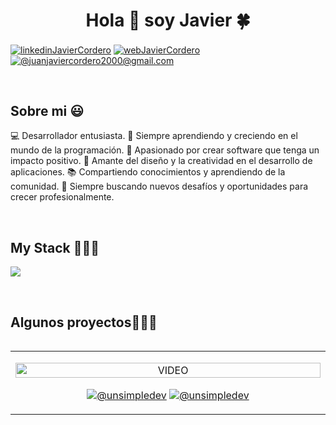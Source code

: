 <h1 align="center">Hola 👋  soy Javier 🍀 </h1> 

<p align="left">
<a href="https://www.linkedin.com/in/corderojavier/" target="blank"><img align="center" src="https://img.shields.io/badge/LinkedIn-0077B5?style=for-the-badge&logo=linkedin&logoColor=white" alt="linkedinJavierCordero"/></a>
<a href="https://corderojuanjavier.vercel.app/" target="blank"><img align="center" src="https://img.shields.io/badge/website-000000?style=for-the-badge&logo=About.me&logoColor=white" alt="webJavierCordero"/></a>
<a href = "#" target="blank"><img align="center" src="https://img.shields.io/badge/Gmail-D14836?style=for-the-badge&logo=gmail&logoColor=white" alt="@juanjaviercordero2000@gmail.com"  /></a>
  </p>
<br>
<h2>Sobre mi 😃</h2>
<!--Intro start-->

<p align="left">

💻 Desarrollador entusiasta.
🌱 Siempre aprendiendo y creciendo en el mundo de la programación.
🚀 Apasionado por crear software que tenga un impacto positivo.
🎨 Amante del diseño y la creatividad en el desarrollo de aplicaciones.
📚 Compartiendo conocimientos y aprendiendo de la comunidad.
🔧 Siempre buscando nuevos desafíos y oportunidades para crecer profesionalmente.

<!--Intro end-->
  </p>
<br>

<h2 >My Stack 👨🏻‍💻</h2>
<!--tech stack icons-->
<p align="left">
  <a href="https://skillicons.dev">
    <img src="https://skillicons.dev/icons?i=css,html,css,js,react,nextjs,vue,nodejs,express,php,laravel,mysql,firebase,git,github,postman,bootstrap,vscode" />
  </a>
</p>
<br>
<!-------------------------->
<div id="proyectos">
<h2 >Algunos proyectos👨🏻‍💻</h2>

<table align="left" >
<tr border="none">
  <td width="25%" align="center">
    <p align="center">
     <a href="#" title="Go to Source">
        <img align="center" width=100% src="#"   alt="VIDEO" /></a>
      </p>
    <p align="center">
        <a href="#" target="blank"><img align="center" src="https://img.shields.io/badge/YouTube-FF0000?style=for-the-badge&logo=youtube&logoColor=white" alt="@unsimpledev"  /></a>
      <a href="#" target="blank"><img align="center" src="https://img.shields.io/badge/GitHub-100000?style=for-the-badge&logo=github&logoColor=white" alt="@unsimpledev" /></a>
    </p>       
</td>
</tr>
</table>
  </div>
<br>
<br><br>
<br>
<br><br><br>
<br><br>

